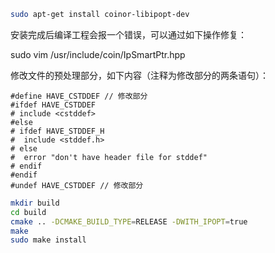 ```bash
sudo apt-get install coinor-libipopt-dev

```
安装完成后编译工程会报一个错误，可以通过如下操作修复：

sudo vim /usr/include/coin/IpSmartPtr.hpp

修改文件的预处理部分，如下内容（注释为修改部分的两条语句）：

    #define HAVE_CSTDDEF // 修改部分
    #ifdef HAVE_CSTDDEF
    # include <cstddef>
    #else
    # ifdef HAVE_STDDEF_H
    #  include <stddef.h>
    # else
    #  error "don't have header file for stddef"
    # endif
    #endif
    #undef HAVE_CSTDDEF // 修改部分


```bash
mkdir build 
cd build 
cmake .. -DCMAKE_BUILD_TYPE=RELEASE -DWITH_IPOPT=true 
make
sudo make install
```